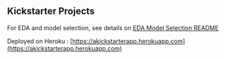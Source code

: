 ## Kickstarter Projects

For EDA and model selection, see details on [EDA Model Selection README](./EDA_modelselection/README.md)

Deployed on Heroku : [https://akickstarterapp.herokuapp.com](https://akickstarterapp.herokuapp.com)
